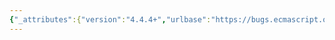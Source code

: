 ```yaml
---
{"_attributes":{"version":"4.4.4+","urlbase":"https://bugs.ecmascript.org/","maintainer":"dherman@mozilla.com"},"bug":{"bug_id":2957,"creation_ts":"2014-06-02 07:57:00 -0700","short_desc":"7.4.10  CreateCompoundIterator: Investigate to make CompoundIterator indistinguishable from ListIterator","delta_ts":"2014-07-19 18:10:05 -0700","product":"Draft for 6th Edition","component":"technical issue","version":"Rev 25: May 22, 2014 Draft","rep_platform":"All","op_sys":"All","bug_status":"RESOLVED","resolution":"FIXED","priority":"Normal","bug_severity":"enhancement","everconfirmed":true,"reporter":{"uid":"andrebargull","name":"André Bargull"},"assigned_to":{"uid":"allen","name":"Allen Wirfs-Brock"},"long_desc":[{"commentid":8791,"comment_count":0,"who":{"uid":"andrebargull","name":"André Bargull"},"bug_when":"2014-06-02 07:57:22 -0700","thetext":"7.4.8  CreateListIterator (list)\n7.4.10  CreateCompoundIterator ( iterator1, iterator2 )\n\n\nThe current set-up makes it possible for user code to detect the difference between CompoundIterator and ListIterator (by calling the `next()` from one iterator on a different iterator). \n\nIt should be investigated whether it's possible to hide this implementation detail from user code."},{"commentid":9159,"comment_count":1,"who":{"uid":"allen","name":"Allen Wirfs-Brock"},"bug_when":"2014-07-11 14:47:18 -0700","thetext":"fixed in rev26 editor's draft\n\nthese methods are now specified that they will only work on the specific object for which they were defined.  They fail fast in that case so so you can't tell from the failure which kind of iterator it was."},{"commentid":9367,"comment_count":2,"who":{"uid":"allen","name":"Allen Wirfs-Brock"},"bug_when":"2014-07-19 18:10:05 -0700","thetext":"fixed in rev26"}]}}
---
```

